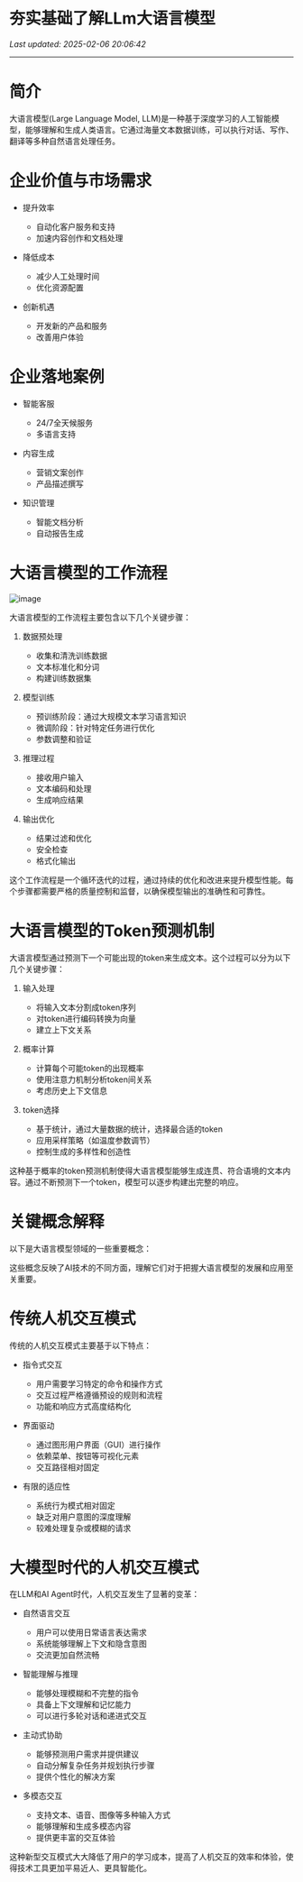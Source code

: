 # 夯实基础了解LLm大语言模型

_Last updated: 2025-02-06 20:06:42_

---

# 简介


大语言模型(Large Language Model, LLM)是一种基于深度学习的人工智能模型，能够理解和生成人类语言。它通过海量文本数据训练，可以执行对话、写作、翻译等多种自然语言处理任务。


# 企业价值与市场需求


- 提升效率
    - 自动化客户服务和支持
    - 加速内容创作和文档处理

- 降低成本
    - 减少人工处理时间
    - 优化资源配置

- 创新机遇
    - 开发新的产品和服务
    - 改善用户体验

# 企业落地案例


- 智能客服
    - 24/7全天候服务
    - 多语言支持

- 内容生成
    - 营销文案创作
    - 产品描述撰写

- 知识管理
    - 智能文档分析
    - 自动报告生成

# 大语言模型的工作流程


![image](https://prod-files-secure.s3.us-west-2.amazonaws.com/4d514fab-2492-4877-a269-a017b8992bb6/fd26e416-cc3e-44a7-b538-c284bc08aed9/image.png?X-Amz-Algorithm=AWS4-HMAC-SHA256&X-Amz-Content-Sha256=UNSIGNED-PAYLOAD&X-Amz-Credential=ASIAZI2LB466YB4UPXHE%2F20250206%2Fus-west-2%2Fs3%2Faws4_request&X-Amz-Date=20250206T120604Z&X-Amz-Expires=3600&X-Amz-Security-Token=IQoJb3JpZ2luX2VjEEQaCXVzLXdlc3QtMiJHMEUCIQChXpqp3wP6hzfGjbeI0jD5k%2FyBw5ewDabgcnvSQ5flxgIgZLyYzEsSGxA2lpapsPNbZomiqP9FwM1aYXaGH2svX64q%2FwMIXRAAGgw2Mzc0MjMxODM4MDUiDAP%2FiM91TxYhD1OlCSrcA9AhtwPLAS7zd7zMDfVXvpIzldjksGUTPn9WOu7WX5Ch8POaNTOODjz0di43Vd48A5kHYqfe1Xz%2B58rYRxDAK6jvZqChb%2F00S6RMIHp7f2aexxwcqxJUGq%2Fepny%2Bz7fXzGYbI%2B4yyyiKMMy81H7Pzg8wu6NLtYTb9Y81ssJL%2BPqFBxuVAHMwkWVrUCMHfj6lllRIeQ9kHGZKgvaO%2FQTGZwWz7tLDnaPdbZO6MFR%2Bq9QOtQewDbRAnQeYGsiKK277%2FfLKtiY9UeZrpibN7lp5v%2BTtFxkG5Lljkaw2Wb%2BcJVksN%2BC2k69UUGN0Uwv%2BE%2FIAHN9AKPiza1%2Bx%2FDsM8RoXNGKuT7su5hisY%2FAZK3wufRO7UQWbZNHwlblzzYDCLtnYAskJFW%2BHj2H3JUl7%2FDu9HZ%2BLHGJN3qkt%2FB%2B4yEbpiSMfsQ%2FwXojpsjJc3p%2BrdQvMM4ytAbPPMt5UC6tf%2FrIY3EU33bt9UD9s1g3dSF8CCxSod2UmpfJ5VIwCsT2MBDExkixghwP4jW8EX4xKTlzd4SXstAoHfzeAiiLJpVC9rBoB4SO5BLjM2KccW0iq5D9%2FG6uhDyrkAJRDXtcUGh%2FqhVGc8%2FyiEfwsCuKFeNXS0tyAlnpmCXWGVi30sQfGMOnDkr0GOqUBqz%2BfDA%2FiiLMJ0wwr17qEVAvomqiNo5yuLtQCBLY3bZ7Mu0L9QK5nkMLr%2FX3T%2BvcKdj%2FKsIhK%2FgaSS%2FD4xWDJVez5JNpuzRuV3s%2BeLh4RvPP3gO87u%2F6VOIUeBwgCV5hU4e4lF%2FC%2FDJJRTFIDxAB9%2FQmAT1eKpwdNIaBem%2B6s9xd63TbO2dTs1OGq8YTCzqA2Ddh1%2FT%2FmC0M3b9wpMvFaW01YMenv&X-Amz-Signature=e066da1e7a09de06705ae17cd8d8cf303cfdbb8834de0d6e765a275e7ee4e32f&X-Amz-SignedHeaders=host&x-id=GetObject)


大语言模型的工作流程主要包含以下几个关键步骤：


1. 数据预处理
    - 收集和清洗训练数据
    - 文本标准化和分词
    - 构建训练数据集

2. 模型训练
    - 预训练阶段：通过大规模文本学习语言知识
    - 微调阶段：针对特定任务进行优化
    - 参数调整和验证

3. 推理过程
    - 接收用户输入
    - 文本编码和处理
    - 生成响应结果

4. 输出优化
    - 结果过滤和优化
    - 安全检查
    - 格式化输出

这个工作流程是一个循环迭代的过程，通过持续的优化和改进来提升模型性能。每个步骤都需要严格的质量控制和监督，以确保模型输出的准确性和可靠性。


# 大语言模型的Token预测机制


大语言模型通过预测下一个可能出现的token来生成文本。这个过程可以分为以下几个关键步骤：


1. 输入处理
    - 将输入文本分割成token序列
    - 对token进行编码转换为向量
    - 建立上下文关系

2. 概率计算
    - 计算每个可能token的出现概率
    - 使用注意力机制分析token间关系
    - 考虑历史上下文信息

3. token选择
    - 基于统计，通过大量数据的统计，选择最合适的token
    - 应用采样策略（如温度参数调节）
    - 控制生成的多样性和创造性

这种基于概率的token预测机制使得大语言模型能够生成连贯、符合语境的文本内容。通过不断预测下一个token，模型可以逐步构建出完整的响应。


# 关键概念解释


以下是大语言模型领域的一些重要概念：


这些概念反映了AI技术的不同方面，理解它们对于把握大语言模型的发展和应用至关重要。


# 传统人机交互模式


传统的人机交互模式主要基于以下特点：


- 指令式交互
    - 用户需要学习特定的命令和操作方式
    - 交互过程严格遵循预设的规则和流程
    - 功能和响应方式高度结构化

- 界面驱动
    - 通过图形用户界面（GUI）进行操作
    - 依赖菜单、按钮等可视化元素
    - 交互路径相对固定

- 有限的适应性
    - 系统行为模式相对固定
    - 缺乏对用户意图的深度理解
    - 较难处理复杂或模糊的请求

# 大模型时代的人机交互模式


在LLM和AI Agent时代，人机交互发生了显著的变革：


- 自然语言交互
    - 用户可以使用日常语言表达需求
    - 系统能够理解上下文和隐含意图
    - 交流更加自然流畅

- 智能理解与推理
    - 能够处理模糊和不完整的指令
    - 具备上下文理解和记忆能力
    - 可以进行多轮对话和递进式交互

- 主动式协助
    - 能够预测用户需求并提供建议
    - 自动分解复杂任务并规划执行步骤
    - 提供个性化的解决方案

- 多模态交互
    - 支持文本、语音、图像等多种输入方式
    - 能够理解和生成多模态内容
    - 提供更丰富的交互体验

这种新型交互模式大大降低了用户的学习成本，提高了人机交互的效率和体验，使得技术工具更加平易近人、更具智能化。

